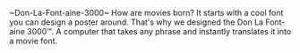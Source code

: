 ~Don-La-Font-aine-3000~
How are movies born? It starts with a cool font you can design a poster around. 
That's why we designed the Don La Font-aine 3000™. 
A computer that takes any phrase and instantly translates it into a movie font.
